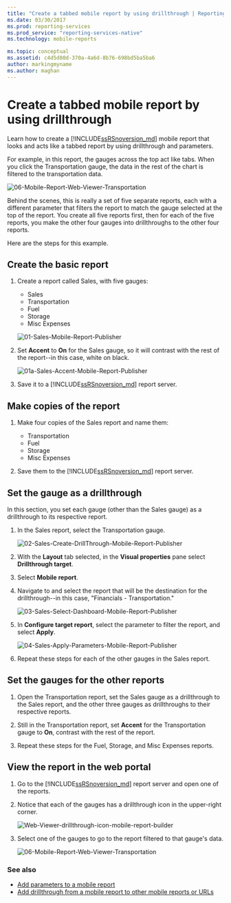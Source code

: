```yaml
---
title: "Create a tabbed mobile report by using drillthrough | Reporting Services mobile reports | Microsoft Docs"
ms.date: 03/30/2017
ms.prod: reporting-services
ms.prod_service: "reporting-services-native"
ms.technology: mobile-reports

ms.topic: conceptual
ms.assetid: c4d5d80d-370a-4a6d-8b76-698bd5ba5ba6
author: markingmyname
ms.author: maghan
---
```

# Create a tabbed mobile report by using drillthrough
Learn how to create a [!INCLUDE[ssRSnoversion_md](../../includes/ssrsnoversion-md.md)] mobile report that looks and acts like a tabbed report by using drillthrough and parameters.

For example, in this report, the gauges across the top act like tabs. When you click the Transportation gauge, the data in the rest of the chart is filtered to the transportation data.

![06-Mobile-Report-Web-Viewer-Transportation](../../reporting-services/mobile-reports/media/tabbed-mobile-report-web-viewer-transportation-complete.png)

Behind the scenes, this is really a set of five separate reports, each with a different parameter that filters the report to match the gauge selected at the top of the report. You create all five reports first, then for each of the five reports, you make the other four gauges into drillthroughs to the other four reports.

Here are the steps for this example.

## Create the basic report

1. Create a report called Sales, with five gauges:

    * Sales
    * Transportation
    * Fuel
    * Storage
    * Misc Expenses

   ![01-Sales-Mobile-Report-Publisher](../../reporting-services/mobile-reports/media/01-sales-mobile-report-publisher.png)
    
2. Set **Accent** to **On** for the Sales gauge, so it will contrast with the rest of the report--in this case, white on black.

    ![01a-Sales-Accent-Mobile-Report-Publisher](../../reporting-services/mobile-reports/media/01a-sales-accent-mobile-report-publisher.png)
    
3. Save it to a [!INCLUDE[ssRSnoversion_md](../../includes/ssrsnoversion-md.md)] report server.

## Make copies of the report

1. Make four copies of the Sales report and name them: 

    * Transportation
    * Fuel
    * Storage
    * Misc Expenses

3. Save them to the [!INCLUDE[ssRSnoversion_md](../../includes/ssrsnoversion-md.md)] report server.

## Set the gauge as a drillthrough

In this section, you set each gauge (other than the Sales gauge) as a drillthrough to its respective report.

1. In the Sales report, select the Transportation gauge.

    ![02-Sales-Create-DrillThrough-Mobile-Report-Publisher](../../reporting-services/mobile-reports/media/02-sales-create-drillthrough-mobile-report-publisher.png)

2. With the **Layout** tab selected, in the **Visual properties** pane select **Drillthrough target**.

3. Select **Mobile report**.

4. Navigate to and select the report that will be the destination for the drillthrough--in this case, "Financials - Transportation."

    ![03-Sales-Select-Dashboard-Mobile-Report-Publisher](../../reporting-services/mobile-reports/media/03-sales-select-dashboard-mobile-report-publisher.png)

5. In **Configure target report**, select the parameter to filter the report, and select **Apply**.

   ![04-Sales-Apply-Parameters-Mobile-Report-Publisher](../../reporting-services/mobile-reports/media/04-sales-apply-parameters-mobile-report-publisher.png)
   
6. Repeat these steps for each of the other gauges in the Sales report. 

## Set the gauges for the other reports

1.  Open the Transportation report, set the Sales gauge as a drillthrough to the Sales report, and the other three gauges as drillthroughs to their respective reports.

2. Still in the Transportation report, set **Accent** for the Transportation gauge to **On**, contrast with the rest of the report.

3. Repeat these steps for the Fuel, Storage, and Misc Expenses reports. 

## View the report in the web portal

1. Go to the [!INCLUDE[ssRSnoversion_md](../../includes/ssrsnoversion-md.md)] report server and open one of the reports. 

2. Notice that each of the gauges has a drillthrough icon in the upper-right corner.

    ![Web-Viewer-drillthrough-icon-mobile-report-builder](../../reporting-services/mobile-reports/media/web-viewer-drillthrough-icon-mobile-report-builder.png)

3. Select one of the gauges to go to the report filtered to that gauge's data.

   ![06-Mobile-Report-Web-Viewer-Transportation](../../reporting-services/mobile-reports/media/06-mobile-report-web-viewer-transportation.png)

### See also
	
* [Add parameters to a mobile report](../../reporting-services/mobile-reports/add-parameters-to-a-mobile-report-reporting-services.md)
* [Add drillthrough from a mobile report to other mobile reports or URLs](../../reporting-services/mobile-reports/add-drillthrough-from-a-mobile-report-to-other-mobile-reports-or-urls.md)




  


